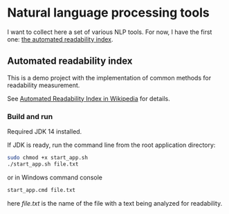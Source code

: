 # Natural language processing tools
I want to collect here a set of various NLP tools. 
For now, I have the first one: [the automated readability index](#automated-readability-index).

## Automated readability index
This is a demo project with the implementation of common methods for readability measurement.

See [Automated Readability Index in Wikipedia](https://en.wikipedia.org/wiki/Automated_readability_index) for details.

### Build and run

Required JDK 14 installed.

If JDK is ready, run the command line from the root application directory:
```bash
sudo chmod +x start_app.sh
./start_app.sh file.txt
```
or in Windows command console
```cmd
start_app.cmd file.txt
```
here *file.txt* is the name of the file with a text being analyzed for readability.


